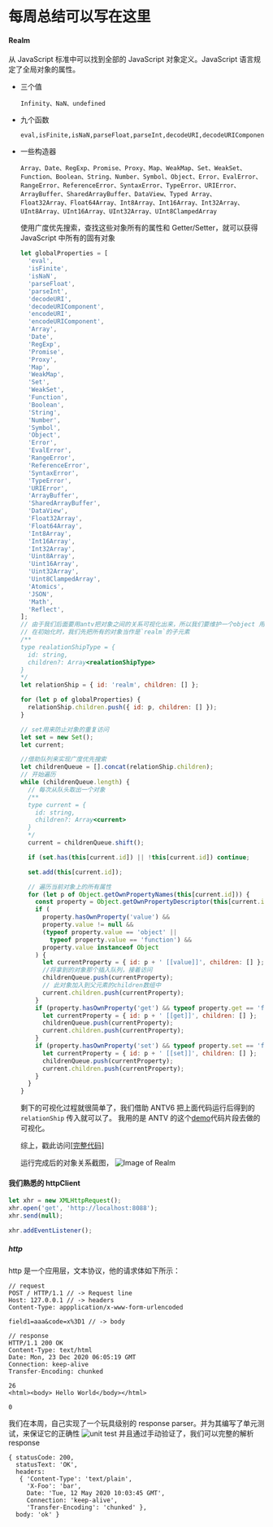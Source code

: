 # 每周总结可以写在这里

#### Realm

从 JavaScript 标准中可以找到全部的 JavaScript 对象定义。JavaScript 语言规定了全局对象的属性。

- 三个值
  ```
  Infinity、NaN、undefined
  ```
- 九个函数
  ```
  eval,isFinite,isNaN,parseFloat,parseInt,decodeURI,decodeURIComponent,encodeURIencodeURI,Component
  ```
- 一些构造器

  ```
  Array、Date、RegExp、Promise、Proxy、Map、WeakMap、Set、WeakSet、Function、Boolean、String、Number、Symbol、Object、Error、EvalError、RangeError、ReferenceError、SyntaxError、TypeError、URIError、ArrayBuffer、SharedArrayBuffer、DataView、Typed Array、Float32Array、Float64Array、Int8Array、Int16Array、Int32Array、UInt8Array、UInt16Array、UInt32Array、UInt8ClampedArray
  ```

  使用广度优先搜索，查找这些对象所有的属性和 Getter/Setter，就可以获得 JavaScript 中所有的固有对象

  ```javascript
  let globalProperties = [
    'eval',
    'isFinite',
    'isNaN',
    'parseFloat',
    'parseInt',
    'decodeURI',
    'decodeURIComponent',
    'encodeURI',
    'encodeURIComponent',
    'Array',
    'Date',
    'RegExp',
    'Promise',
    'Proxy',
    'Map',
    'WeakMap',
    'Set',
    'WeakSet',
    'Function',
    'Boolean',
    'String',
    'Number',
    'Symbol',
    'Object',
    'Error',
    'EvalError',
    'RangeError',
    'ReferenceError',
    'SyntaxError',
    'TypeError',
    'URIError',
    'ArrayBuffer',
    'SharedArrayBuffer',
    'DataView',
    'Float32Array',
    'Float64Array',
    'Int8Array',
    'Int16Array',
    'Int32Array',
    'Uint8Array',
    'Uint16Array',
    'Uint32Array',
    'Uint8ClampedArray',
    'Atomics',
    'JSON',
    'Math',
    'Reflect',
  ];
  // 由于我们后面要用antv把对象之间的关系可视化出来，所以我们要维护一个object 用来存储关系数据
  // 在初始化时，我们先把所有的对象当作是`realm`的子元素
  /**
  type realationShipType = {
    id: string,
    children?: Array<realationShipType>
  }
  */
  let relationShip = { id: 'realm', children: [] };

  for (let p of globalProperties) {
    relationShip.children.push({ id: p, children: [] });
  }

  // set用来防止对象的重复访问
  let set = new Set();
  let current;

  //借助队列来实现广度优先搜索
  let childrenQueue = [].concat(relationShip.children);
  // 开始遍历
  while (childrenQueue.length) {
    // 每次从队头取出一个对象
    /**
    type current = {
      id: string,
      children?: Array<current>
    }
    */
    current = childrenQueue.shift();

    if (set.has(this[current.id]) || !this[current.id]) continue;

    set.add(this[current.id]);

    // 遍历当前对象上的所有属性
    for (let p of Object.getOwnPropertyNames(this[current.id])) {
      const property = Object.getOwnPropertyDescriptor(this[current.id], p);
      if (
        property.hasOwnProperty('value') &&
        property.value != null &&
        (typeof property.value == 'object' ||
          typeof property.value == 'function') &&
        property.value instanceof Object
      ) {
        let currentProperty = { id: p + ' [[value]]', children: [] };
        //将拿到的对象那个插入队列，接着访问
        childrenQueue.push(currentProperty);
        // 此对象加入到父元素的children数组中
        current.children.push(currentProperty);
      }
      if (property.hasOwnProperty('get') && typeof property.get == 'function') {
        let currentProperty = { id: p + ' [[get]]', children: [] };
        childrenQueue.push(currentProperty);
        current.children.push(currentProperty);
      }
      if (property.hasOwnProperty('set') && typeof property.set == 'function') {
        let currentProperty = { id: p + ' [[set]]', children: [] };
        childrenQueue.push(currentProperty);
        current.children.push(currentProperty);
      }
    }
  }
  ```

  剩下的可视化过程就很简单了，我们借助 ANTV6 把上面代码运行后得到的 `relationShip` 传入就可以了。
  我用的是 ANTV 的这个[demo](https://g6.antv.vision/en/examples/tree/mindmap#hCustomSideMindmap)代码片段去做的可视化。

  综上，戳此访问[[完整代码]](https://github.com/jzhang026/Frontend-01-Template/blob/master/week05/realm/realm.html)

  运行完成后的对象关系截图，
  ![Image of Realm](https://github.com/jzhang026/Frontend-01-Template/blob/master/week05/images/intinsic_object.png)

#### 我们熟悉的 httpClient

```javascript
let xhr = new XMLHttpRequest();
xhr.open('get', 'http://localhost:8088');
xhr.send(null);

xhr.addEventListener();
```

##### http

http 是一个应用层，文本协议，他的请求体如下所示：

```
// request
POST / HTTP/1.1 // -> Request line
Host: 127.0.0.1 // -> headers
Content-Type: appplication/x-www-form-urlencoded

field1=aaa&code=x%3D1 // -> body

// response
HTTP/1.1 200 OK
Content-Type: text/html
Date: Mon, 23 Dec 2020 06:05:19 GMT
Connection: keep-alive
Transfer-Encoding: chunked

26
<html><body> Hello World</body></html>

0
```

我们在本周，自己实现了一个玩具级别的 response parser。并为其编写了单元测试，来保证它的正确性
![unit test](https://github.com/jzhang026/Frontend-01-Template/blob/master/week05/images/unit-test_response_parser.png)
并且通过手动验证了，我们可以完整的解析 response

```
{ statusCode: 200,
  statusText: 'OK',
  headers:
   { 'Content-Type': 'text/plain',
     'X-Foo': 'bar',
     Date: 'Tue, 12 May 2020 10:03:45 GMT',
     Connection: 'keep-alive',
     'Transfer-Encoding': 'chunked' },
  body: 'ok' }
```